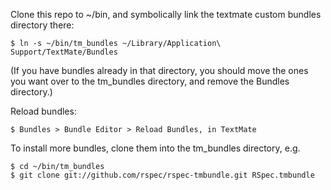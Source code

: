Clone this repo to ~/bin, and symbolically link the textmate custom bundles directory there:

    $ ln -s ~/bin/tm_bundles ~/Library/Application\ Support/TextMate/Bundles

(If you have bundles already in that directory, you should move the ones you want over to the tm_bundles directory, and remove the Bundles directory.)

Reload bundles:

    $ Bundles > Bundle Editor > Reload Bundles, in TextMate

To install more bundles, clone them into the tm_bundles directory, e.g.

    $ cd ~/bin/tm_bundles
    $ git clone git://github.com/rspec/rspec-tmbundle.git RSpec.tmbundle